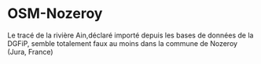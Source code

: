 OSM-Nozeroy
===========

Le tracé de la rivière Ain,déclaré importé depuis les bases de données de la DGFiP, semble totalement faux au moins dans la commune de Nozeroy (Jura, France)
